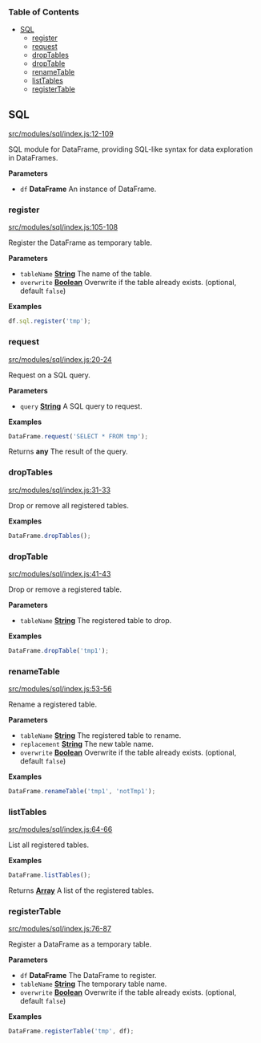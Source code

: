 <!-- Generated by documentation.js. Update this documentation by updating the source code. -->

### Table of Contents

-   [SQL][1]
    -   [register][2]
    -   [request][3]
    -   [dropTables][4]
    -   [dropTable][5]
    -   [renameTable][6]
    -   [listTables][7]
    -   [registerTable][8]

## SQL

[src/modules/sql/index.js:12-109][9]

SQL module for DataFrame, providing SQL-like syntax for data exploration in DataFrames.

**Parameters**

-   `df` **DataFrame** An instance of DataFrame.

### register

[src/modules/sql/index.js:105-108][10]

Register the DataFrame as temporary table.

**Parameters**

-   `tableName` **[String][11]** The name of the table.
-   `overwrite` **[Boolean][12]** Overwrite if the table already exists. (optional, default `false`)

**Examples**

```javascript
df.sql.register('tmp');
```

### request

[src/modules/sql/index.js:20-24][13]

Request on a SQL query.

**Parameters**

-   `query` **[String][11]** A SQL query to request.

**Examples**

```javascript
DataFrame.request('SELECT * FROM tmp');
```

Returns **any** The result of the query.

### dropTables

[src/modules/sql/index.js:31-33][14]

Drop or remove all registered tables.

**Examples**

```javascript
DataFrame.dropTables();
```

### dropTable

[src/modules/sql/index.js:41-43][15]

Drop or remove a registered table.

**Parameters**

-   `tableName` **[String][11]** The registered table to drop.

**Examples**

```javascript
DataFrame.dropTable('tmp1');
```

### renameTable

[src/modules/sql/index.js:53-56][16]

Rename a registered table.

**Parameters**

-   `tableName` **[String][11]** The registered table to rename.
-   `replacement` **[String][11]** The new table name.
-   `overwrite` **[Boolean][12]** Overwrite if the table already exists. (optional, default `false`)

**Examples**

```javascript
DataFrame.renameTable('tmp1', 'notTmp1');
```

### listTables

[src/modules/sql/index.js:64-66][17]

List all registered tables.

**Examples**

```javascript
DataFrame.listTables();
```

Returns **[Array][18]** A list of the registered tables.

### registerTable

[src/modules/sql/index.js:76-87][19]

Register a DataFrame as a temporary table.

**Parameters**

-   `df` **DataFrame** The DataFrame to register.
-   `tableName` **[String][11]** The temporary table name.
-   `overwrite` **[Boolean][12]** Overwrite if the table already exists. (optional, default `false`)

**Examples**

```javascript
DataFrame.registerTable('tmp', df);
```

[1]: #sql

[2]: #register

[3]: #request

[4]: #droptables

[5]: #droptable

[6]: #renametable

[7]: #listtables

[8]: #registertable

[9]: https://github.com/Gmousse/dataframe-js/blob/c74996f4db73717aae61f296df3ec76cff47da12/src/modules/sql/index.js#L12-L109 "Source code on GitHub"

[10]: https://github.com/Gmousse/dataframe-js/blob/c74996f4db73717aae61f296df3ec76cff47da12/src/modules/sql/index.js#L105-L108 "Source code on GitHub"

[11]: https://developer.mozilla.org/docs/Web/JavaScript/Reference/Global_Objects/String

[12]: https://developer.mozilla.org/docs/Web/JavaScript/Reference/Global_Objects/Boolean

[13]: https://github.com/Gmousse/dataframe-js/blob/c74996f4db73717aae61f296df3ec76cff47da12/src/modules/sql/index.js#L20-L24 "Source code on GitHub"

[14]: https://github.com/Gmousse/dataframe-js/blob/c74996f4db73717aae61f296df3ec76cff47da12/src/modules/sql/index.js#L31-L33 "Source code on GitHub"

[15]: https://github.com/Gmousse/dataframe-js/blob/c74996f4db73717aae61f296df3ec76cff47da12/src/modules/sql/index.js#L41-L43 "Source code on GitHub"

[16]: https://github.com/Gmousse/dataframe-js/blob/c74996f4db73717aae61f296df3ec76cff47da12/src/modules/sql/index.js#L53-L56 "Source code on GitHub"

[17]: https://github.com/Gmousse/dataframe-js/blob/c74996f4db73717aae61f296df3ec76cff47da12/src/modules/sql/index.js#L64-L66 "Source code on GitHub"

[18]: https://developer.mozilla.org/docs/Web/JavaScript/Reference/Global_Objects/Array

[19]: https://github.com/Gmousse/dataframe-js/blob/c74996f4db73717aae61f296df3ec76cff47da12/src/modules/sql/index.js#L76-L87 "Source code on GitHub"
